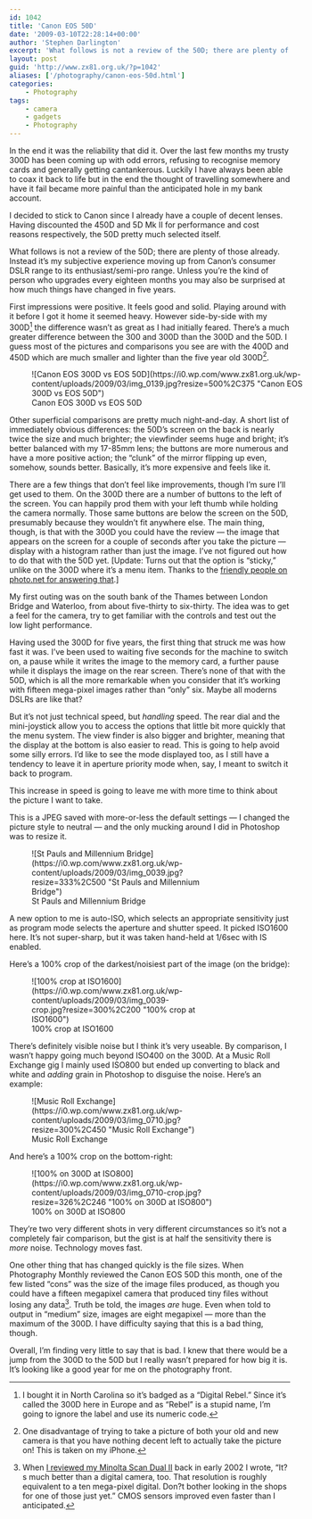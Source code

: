 ```yaml
---
id: 1042
title: 'Canon EOS 50D'
date: '2009-03-10T22:28:14+00:00'
author: 'Stephen Darlington'
excerpt: 'What follows is not a review of the 50D; there are plenty of those already. Instead it''s my subjective experience moving up from Canon''s consumer DSLR range to its enthusiast/semi-pro range. '
layout: post
guid: 'http://www.zx81.org.uk/?p=1042'
aliases: ['/photography/canon-eos-50d.html']
categories:
    - Photography
tags:
    - camera
    - gadgets
    - Photography
---
```


In the end it was the reliability that did it. Over the last few months my trusty 300D has been coming up with odd errors, refusing to recognise memory cards and generally getting cantankerous. Luckily I have always been able to coax it back to life but in the end the thought of travelling somewhere and have it fail became more painful than the anticipated hole in my bank account.

I decided to stick to Canon since I already have a couple of decent lenses. Having discounted the 450D and 5D Mk II for performance and cost reasons respectively, the 50D pretty much selected itself.

What follows is not a review of the 50D; there are plenty of those already. Instead it’s my subjective experience moving up from Canon’s consumer DSLR range to its enthusiast/semi-pro range. Unless you’re the kind of person who upgrades every eighteen months you may also be surprised at how much things have changed in five years.

First impressions were positive. It feels good and solid. Playing around with it before I got it home it seemed heavy. However side-by-side with my 300D[^1] the difference wasn’t as great as I had initially feared. There’s a much greater difference between the 300 and 300D than the 300D and the 50D. I guess most of the pictures and comparisons you see are with the 400D and 450D which are much smaller and lighter than the five year old 300D[^2].

<figure aria-describedby="caption-attachment-1112" class="wp-caption aligncenter" id="attachment_1112" style="width: 500px">![Canon EOS 300D vs EOS 50D](https://i0.wp.com/www.zx81.org.uk/wp-content/uploads/2009/03/img_0139.jpg?resize=500%2C375 "Canon EOS 300D vs EOS 50D")<figcaption class="wp-caption-text" id="caption-attachment-1112">Canon EOS 300D vs EOS 50D</figcaption></figure>

Other superficial comparisons are pretty much night-and-day. A short list of immediately obvious differences: the 50D’s screen on the back is nearly twice the size and much brighter; the viewfinder seems huge and bright; it’s better balanced with my 17-85mm lens; the buttons are more numerous and have a more positive action; the “clunk” of the mirror flipping up even, somehow, sounds better. Basically, it’s more expensive and feels like it.

There are a few things that don’t feel like improvements, though I’m sure I’ll get used to them. On the 300D there are a number of buttons to the left of the screen. You can happily prod them with your left thumb while holding the camera normally. Those same buttons are below the screen on the 50D, presumably because they wouldn’t fit anywhere else. The main thing, though, is that with the 300D you could have the review — the image that appears on the screen for a couple of seconds after you take the picture — display with a histogram rather than just the image. I’ve not figured out how to do that with the 50D yet. \[Update: Turns out that the option is “sticky,” unlike on the 300D where it’s a menu item. Thanks to the [friendly people on photo.net for answering that](http://photo.net/canon-eos-digital-camera-forum/00SiC5).\]

My first outing was on the south bank of the Thames between London Bridge and Waterloo, from about five-thirty to six-thirty. The idea was to get a feel for the camera, try to get familiar with the controls and test out the low light performance.

Having used the 300D for five years, the first thing that struck me was how fast it was. I’ve been used to waiting five seconds for the machine to switch on, a pause while it writes the image to the memory card, a further pause while it displays the image on the rear screen. There’s none of that with the 50D, which is all the more remarkable when you consider that it’s working with fifteen mega-pixel images rather than “only” six. Maybe all moderns DSLRs are like that?

But it’s not just technical speed, but *handling* speed. The rear dial and the mini-joystick allow you to access the options that little bit more quickly that the menu system. The view finder is also bigger and brighter, meaning that the display at the bottom is also easier to read. This is going to help avoid some silly errors. I’d like to see the mode displayed too, as I still have a tendency to leave it in aperture priority mode when, say, I meant to switch it back to program.

This increase in speed is going to leave me with more time to think about the picture I want to take.

This is a JPEG saved with more-or-less the default settings — I changed the picture style to neutral — and the only mucking around I did in Photoshop was to resize it.

<figure aria-describedby="caption-attachment-1113" class="wp-caption aligncenter" id="attachment_1113" style="width: 333px">![St Pauls and Millennium Bridge](https://i0.wp.com/www.zx81.org.uk/wp-content/uploads/2009/03/img_0039.jpg?resize=333%2C500 "St Pauls and Millennium Bridge")<figcaption class="wp-caption-text" id="caption-attachment-1113">St Pauls and Millennium Bridge</figcaption></figure>

A new option to me is auto-ISO, which selects an appropriate sensitivity just as program mode selects the aperture and shutter speed. It picked ISO1600 here. It’s not super-sharp, but it was taken hand-held at 1/6sec with IS enabled.

Here’s a 100% crop of the darkest/noisiest part of the image (on the bridge):

<figure aria-describedby="caption-attachment-1117" class="wp-caption aligncenter" id="attachment_1117" style="width: 300px">![100% crop at ISO1600](https://i0.wp.com/www.zx81.org.uk/wp-content/uploads/2009/03/img_0039-crop.jpg?resize=300%2C200 "100% crop at ISO1600")<figcaption class="wp-caption-text" id="caption-attachment-1117">100% crop at ISO1600</figcaption></figure>

There’s definitely visible noise but I think it’s very useable. By comparison, I wasn’t happy going much beyond ISO400 on the 300D. At a Music Roll Exchange gig I mainly used ISO800 but ended up converting to black and white and *adding* grain in Photoshop to disguise the noise. Here’s an example:

<figure aria-describedby="caption-attachment-1119" class="wp-caption aligncenter" id="attachment_1119" style="width: 300px">![Music Roll Exchange](https://i0.wp.com/www.zx81.org.uk/wp-content/uploads/2009/03/img_0710.jpg?resize=300%2C450 "Music Roll Exchange")<figcaption class="wp-caption-text" id="caption-attachment-1119">Music Roll Exchange</figcaption></figure>

And here’s a 100% crop on the bottom-right:  
<figure aria-describedby="caption-attachment-1118" class="wp-caption aligncenter" id="attachment_1118" style="width: 326px">![100% on 300D at ISO800](https://i0.wp.com/www.zx81.org.uk/wp-content/uploads/2009/03/img_0710-crop.jpg?resize=326%2C246 "100% on 300D at ISO800")<figcaption class="wp-caption-text" id="caption-attachment-1118">100% on 300D at ISO800</figcaption></figure>

They’re two very different shots in very different circumstances so it’s not a completely fair comparison, but the gist is at half the sensitivity there is *more* noise. Technology moves fast.

One other thing that has changed quickly is the file sizes. When Photography Monthly reviewed the Canon EOS 50D this month, one of the few listed “cons” was the size of the image files produced, as though you could have a fifteen megapixel camera that produced tiny files without losing any data[^3]. Truth be told, the images *are* huge. Even when told to output in “medium” size, images are eight megapixel — more than the maximum of the 300D. I have difficulty saying that this is a bad thing, though.

Overall, I’m finding very little to say that is bad. I knew that there would be a jump from the 300D to the 50D but I really wasn’t prepared for how big it is. It’s looking like a good year for me on the photography front.
[^1]: I bought it in North Carolina so it’s badged as a “Digital Rebel.” Since it’s called the 300D here in Europe and as “Rebel” is a stupid name, I’m going to ignore the label and use its numeric code.
[^2]: One disadvantage of trying to take a picture of both your old and new camera is that you have nothing decent left to actually take the picture on! This is taken on my iPhone.
[^3]: When [I reviewed my Minolta Scan Dual II](/computing/opinion/dualscanii.html) back in early 2002 I wrote, “It?s much better than a digital camera, too. That resolution is roughly equivalent to a ten mega-pixel digital. Don?t bother looking in the shops for one of those just yet.” CMOS sensors improved even faster than I anticipated.
